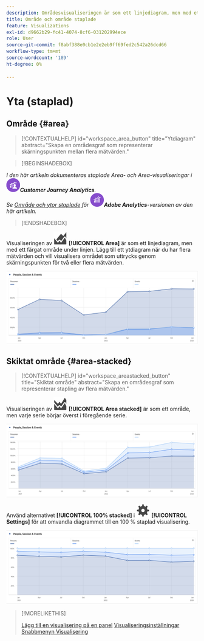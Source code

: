 ```yaml
---
description: Områdesvisualiseringen är som ett linjediagram, men med ett färgat område under linjen.
title: Område och område staplade
feature: Visualizations
exl-id: d9662b29-fc41-4074-8cf6-031202994ece
role: User
source-git-commit: f8abf388e0cb1e2e2eb9ff69fed2c542a26dcd66
workflow-type: tm+mt
source-wordcount: '189'
ht-degree: 0%

---
```


# Yta (staplad)

## Område {#area}

<!-- markdownlint-disable MD034 -->

>[!CONTEXTUALHELP]
>id="workspace_area_button"
>title="Ytdiagram"
>abstract="Skapa en områdesgraf som representerar skärningspunkten mellan flera mätvärden."

<!-- markdownlint-enable MD034 -->


>[!BEGINSHADEBOX]

*I den här artikeln dokumenteras staplade Area- och Area-visualiseringar i ![CustomerJourneyAnalytics](/help/assets/icons/CustomerJourneyAnalytics.svg)**Customer Journey Analytics**.<br/>Se [Område och ytor staplade](https://experienceleague.adobe.com/en/docs/analytics/analyze/analysis-workspace/visualizations/area) för ![AdobeAnalytics](/help/assets/icons/AdobeAnalytics.svg)**Adobe Analytics**-versionen av den här artikeln.*

>[!ENDSHADEBOX]


Visualiseringen av ![GraphArea](/help/assets/icons/GraphArea.svg) **[!UICONTROL Area]** är som ett linjediagram, men med ett färgat område under linjen. Lägg till ett ytdiagram när du har flera mätvärden och vill visualisera området som uttrycks genom skärningspunkten för två eller flera mätvärden.

![Områdesvisualisering med flera mätvärden](assets/area.png)

## Skiktat område {#area-stacked}

<!-- markdownlint-disable MD034 -->

>[!CONTEXTUALHELP]
>id="workspace_areastacked_button"
>title="Skiktat område"
>abstract="Skapa en områdesgraf som representerar stapling av flera mätvärden."

<!-- markdownlint-enable MD034 -->




Visualiseringen av ![GraphAreaStacks](/help/assets/icons/GraphAreaStacked.svg) **[!UICONTROL Area stacked]** är som ett område, men varje serie börjar överst i föregående serie.

![Område staplat med varje serie överst i föregående serie.](assets/area-stacked.png)

Använd alternativet **[!UICONTROL 100% stacked]** i ![Inställning](/help/assets/icons/Setting.svg) **[!UICONTROL Settings]** för att omvandla diagrammet till en 100 % staplad visualisering.

![Området är staplat med en 100 % staplad visualisering.](assets/area-stacked100.png)

>[!MORELIKETHIS]
>
>[Lägg till en visualisering på en panel](/help/analysis-workspace/visualizations/freeform-analysis-visualizations.md#add-visualizations-to-a-panel)
>[Visualiseringsinställningar](/help/analysis-workspace/visualizations/freeform-analysis-visualizations.md#settings)
>[Snabbmenyn Visualisering ](/help/analysis-workspace/visualizations/freeform-analysis-visualizations.md#context-menu)
>
